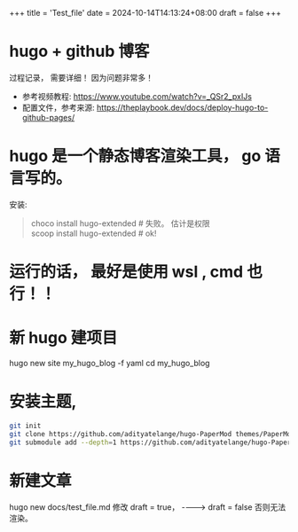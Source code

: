 +++
title = 'Test_file'
date = 2024-10-14T14:13:24+08:00
draft = false
+++



# hugo + github 博客

过程记录， 需要详细！ 因为问题非常多！


- 参考视频教程:          https://www.youtube.com/watch?v=_QSr2_pxIJs
- 配置文件，参考来源:     https://theplaybook.dev/docs/deploy-hugo-to-github-pages/


# hugo 是一个静态博客渲染工具， go 语言写的。
安装: 
> choco install hugo-extended  # 失败。 估计是权限  
> scoop install hugo-extended  # ok!
# 运行的话， 最好是使用 wsl , cmd 也行！！


# 新 hugo 建项目
hugo new site my_hugo_blog -f yaml
cd my_hugo_blog


# 安装主题,
```bash
git init
git clone https://github.com/adityatelange/hugo-PaperMod themes/PaperMod --depth=1
git submodule add --depth=1 https://github.com/adityatelange/hugo-PaperMod.git themes/PaperMod
```

# 新建文章
hugo new docs/test_file.md
修改 draft = true， ----> draft = false 否则无法渲染。

